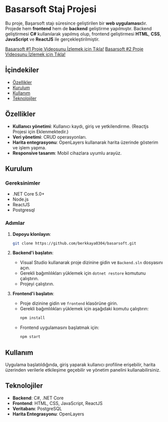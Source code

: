 # Basarsoft Staj Projesi

Bu proje, Başarsoft stajı süresince geliştirilen bir **web uygulaması**dır. Projede hem **frontend** hem de **backend** geliştirme yapılmıştır. Backend geliştirmesi **C#** kullanılarak yapılmış olup, frontend geliştirmesi **HTML**, **CSS**, **JavaScript** ve **ReactJS** ile gerçekleştirilmiştir.

[Basarsoft #1 Proje Videosunu İzlemek için Tıkla!](https://youtu.be/3Np1Q8gO2I8)
[Basarsoft #2 Proje Videosunu İzlemek için Tıkla!](https://youtu.be/JHTp6F82n_E)

## İçindekiler
- [Özellikler](#özellikler)
- [Kurulum](#kurulum)
- [Kullanım](#kullanım)
- [Teknolojiler](#teknolojiler)

## Özellikler
- **Kullanıcı yönetimi**: Kullanıcı kaydı, giriş ve yetkilendirme. (Reactjs Projesi için Eklenmektedir.)
- **Veri yönetimi**: CRUD operasyonları.
- **Harita entegrasyonu**: OpenLayers kullanarak harita üzerinde gösterim ve işlem yapma.
- **Responsive tasarım**: Mobil cihazlara uyumlu arayüz.

## Kurulum

### Gereksinimler
- .NET Core 5.0+
- Node.js
- ReactJS
- Postgresql

### Adımlar
1. **Depoyu klonlayın**:
    ```bash
    git clone https://github.com/berkkaya0304/basarsoft.git
    ```

2. **Backend'i başlatın**:
    - Visual Studio kullanarak proje dizinine gidin ve `Backend.sln` dosyasını açın.
    - Gerekli bağımlılıkları yüklemek için `dotnet restore` komutunu çalıştırın.
    - Projeyi çalıştırın.

3. **Frontend'i başlatın**:
    - Proje dizinine gidin ve `frontend` klasörüne girin.
    - Gerekli bağımlılıkları yüklemek için aşağıdaki komutu çalıştırın:
        ```bash
        npm install
        ```
    - Frontend uygulamasını başlatmak için:
        ```bash
        npm start
        ```

## Kullanım
Uygulama başlatıldığında, giriş yaparak kullanıcı profiline erişebilir, harita üzerinden verilerle etkileşime geçebilir ve yönetim panelini kullanabilirsiniz.

## Teknolojiler
- **Backend**: C#, .NET Core
- **Frontend**: HTML, CSS, JavaScript, ReactJS
- **Veritabanı**: PostgreSQL
- **Harita Entegrasyonu**: OpenLayers

